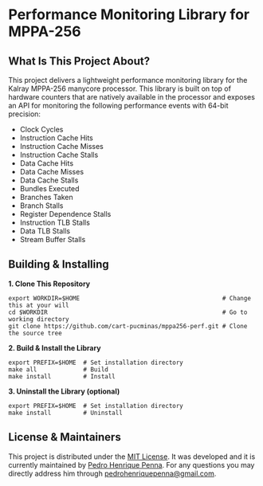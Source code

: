 Performance Monitoring Library for MPPA-256
===========================================

What Is This Project About?
---------------------------

This project delivers a lightweight performance monitoring library for
the Kalray MPPA-256 manycore processor. This library is built on top
of hardware counters that are natively available in the processor and
exposes an API for monitoring the following performance events with
64-bit precision:

- Clock Cycles
- Instruction Cache Hits
- Instruction Cache Misses
- Instruction Cache Stalls
- Data Cache Hits
- Data Cache Misses
- Data Cache Stalls
- Bundles Executed
- Branches Taken
- Branch Stalls
- Register Dependence Stalls
- Instruction TLB Stalls
- Data TLB Stalls
- Stream Buffer Stalls

Building & Installing
---------------------

**1. Clone This Repository**

```
export WORKDIR=$HOME                                        # Change this at your will
cd $WORKDIR                                                 # Go to working directory
git clone https://github.com/cart-pucminas/mppa256-perf.git # Clone the source tree
```

**2. Build & Install the Library**

```
export PREFIX=$HOME  # Set installation directory
make all             # Build
make install         # Install

```

**3. Uninstall the Library (optional)**

```
export PREFIX=$HOME  # Set installation directory
make install         # Uninstall 
```

License & Maintainers
---------------------

This project is distributed under the [MIT
License](https://raw.githubusercontent.com/cart-pucminas/mppa256-perf/master/LICENSE).
It was developed and it is currently maintained by [Pedro Henrique
Penna](https://sites.google.com/view/ppenna). For any questions you
may directly address him through
[pedrohenriquepenna@gmail.com](mailto:pedrohenriquepenna@gmail.com).

